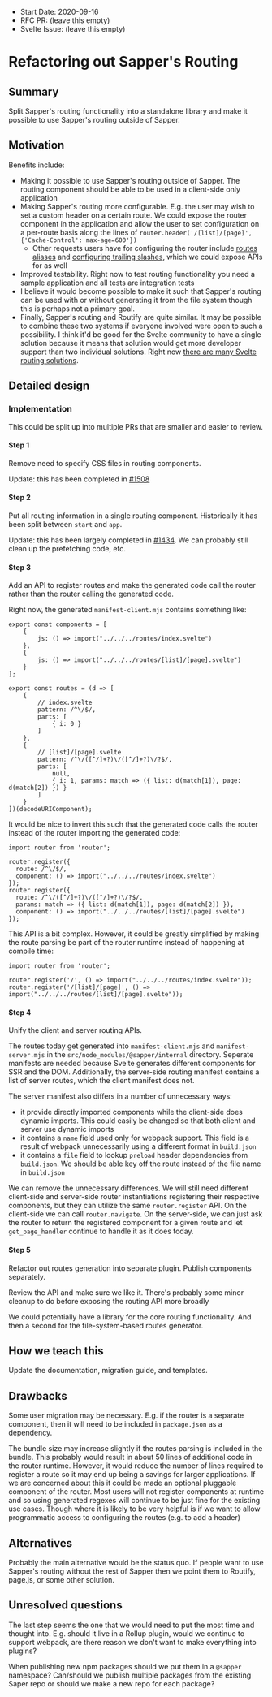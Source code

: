 - Start Date: 2020-09-16
- RFC PR: (leave this empty)
- Svelte Issue: (leave this empty)

# Refactoring out Sapper's Routing

## Summary

Split Sapper's routing functionality into a standalone library and make it possible to use Sapper's routing outside of Sapper.

## Motivation

Benefits include:

* Making it possible to use Sapper's routing outside of Sapper. The routing component should be able to be used in a client-side only application
* Making Sapper's routing more configurable. E.g. the user may wish to set a custom header on a certain route. We could expose the router component in the application and allow the user to set configuration on a per-route basis along the lines of `router.header('/[list]/[page]', {'Cache-Control': max-age=600'})`
    * Other requests users have for configuring the router include [routes aliases](https://github.com/sveltejs/sapper/issues/1450) and [configuring trailing slashes](https://github.com/sveltejs/sapper/issues/519), which we could expose APIs for as well
* Improved testability. Right now to test routing functionality you need a sample application and all tests are integration tests
* I believe it would become possible to make it such that Sapper's routing can be used with or without generating it from the file system though this is perhaps not a primary goal.
* Finally, Sapper's routing and Routify are quite similar. It may be possible to combine these two systems if everyone involved were open to such a possibility. I think it'd be good for the Svelte community to have a single solution because it means that solution would get more developer support than two individual solutions. Right now [there are many Svelte routing solutions](https://twitter.com/lihautan/status/1315482668440580096?s=19).

## Detailed design

### Implementation

This could be split up into multiple PRs that are smaller and easier to review.

#### Step 1

Remove need to specify CSS files in routing components.

Update: this has been completed in [#1508](https://github.com/sveltejs/sapper/pull/1508)


#### Step 2

Put all routing information in a single routing component. Historically it has been split between `start` and `app`.

Update: this has been largely completed in [#1434](https://github.com/sveltejs/sapper/pull/1434). We can probably still clean up the prefetching code, etc.


#### Step 3

Add an API to register routes and make the generated code call the router rather than the router calling the generated code.

Right now, the generated `manifest-client.mjs` contains something like:

```
export const components = [
	{
		js: () => import("../../../routes/index.svelte")
	},
	{
		js: () => import("../../../routes/[list]/[page].svelte")
	}
];

export const routes = (d => [
	{
		// index.svelte
		pattern: /^\/$/,
		parts: [
			{ i: 0 }
		]
	},
	{
		// [list]/[page].svelte
		pattern: /^\/([^/]+?)\/([^/]+?)\/?$/,
		parts: [
			null,
			{ i: 1, params: match => ({ list: d(match[1]), page: d(match[2]) }) }
		]
	}
])(decodeURIComponent);
```


It would be nice to invert this such that the generated code calls the router instead of the router importing the generated code:

```
import router from 'router';

router.register({
  route: /^\/$/,
  component: () => import("../../../routes/index.svelte")
});
router.register({
  route: /^\/([^/]+?)\/([^/]+?)\/?$/,
  params: match => ({ list: d(match[1]), page: d(match[2]) }),
  component: () => import("../../../routes/[list]/[page].svelte")
});
```

This API is a bit complex. However, it could be greatly simplified by making the route parsing be part of the router runtime instead of happening at compile time:

```
import router from 'router';

router.register('/', () => import("../../../routes/index.svelte"));
router.register('/[list]/[page]', () => import("../../../routes/[list]/[page].svelte"));
```

#### Step 4

Unify the client and server routing APIs.

The routes today get generated into `manifest-client.mjs` and `manifest-server.mjs` in the `src/node_modules/@sapper/internal` directory. Seperate manifests are needed because Svelte generates different components for SSR and the DOM. Additionally, the server-side routing manifest contains a list of server routes, which the client manifest does not.

The server manifest also differs in a number of unnecessary ways:
* it provide directly imported components while the client-side does dynamic imports. This could easily be changed so that both client and server use dynamic imports
* it contains a `name` field used only for webpack support. This field is a result of webpack unnecessarily using a different format in `build.json`
* it contains a `file` field to lookup `preload` header dependencies from `build.json`. We should be able key off the route instead of the file name in `build.json`

We can remove the unnecessary differences. We will still need different client-side and server-side router instantiations registering their respective components, but they can utilize the same `router.register` API. On the client-side we can call `router.navigate`. On the server-side, we can just ask the router to return the registered component for a given route and let `get_page_handler` continue to handle it as it does today.

#### Step 5

Refactor out routes generation into separate plugin. Publish components separately.

Review the API and make sure we like it. There's probably some minor cleanup to do before exposing the routing API more broadly

We could potentially have a library for the core routing functionality. And then a second for the file-system-based routes generator.

## How we teach this

Update the documentation, migration guide, and templates.

## Drawbacks

Some user migration may be necessary. E.g. if the router is a separate component, then it will need to be included in `package.json` as a dependency.

The bundle size may increase slightly if the routes parsing is included in the bundle. This probably would result in about 50 lines of additional code in the router runtime. However, it would reduce the number of lines required to register a route so it may end up being a savings for larger applications. If we are concerned about this it could be made an optional pluggable component of the router. Most users will not register components at runtime and so using generated regexes will continue to be just fine for the existing use cases. Though where it is likely to be very helpful is if we want to allow programmatic access to configuring the routes (e.g. to add a header)

## Alternatives

Probably the main alternative would be the status quo. If people want to use Sapper's routing without the rest of Sapper then we point them to Routify, page.js, or some other solution.

## Unresolved questions

The last step seems the one that we would need to put the most time and thought into. E.g. should it live in a Rollup plugin, would we continue to support webpack, are there reason we don't want to make everything into plugins?

When publishing new npm packages should we put them in a `@sapper` namespace? Can/should we publish multiple packages from the existing Saper repo or should we make a new repo for each package?
